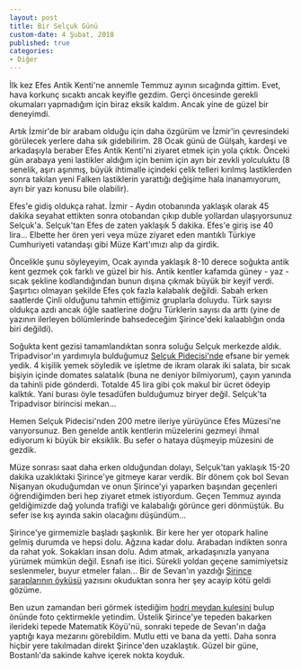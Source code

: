 ```yaml
---
layout: post
title: Bir Selçuk Günü
custom-date: 4 Şubat, 2018
published: true
categories: 
- Diğer
---
```


İlk kez Efes Antik Kenti'ne annemle Temmuz ayının sıcağında gittim. Evet, hava korkunç sıcaktı ancak keyifle gezdim. Gerçi öncesinde gerekli okumaları yapmadığım için biraz eksik kaldım. Ancak yine de güzel bir deneyimdi.

Artık İzmir'de bir arabam olduğu için daha özgürüm ve İzmir'in çevresindeki görülecek yerlere daha sık gidebilirim. 28 Ocak günü de Gülşah, kardeşi ve arkadaşıyla beraber Efes Antik Kenti'ni ziyaret etmek için yola çıktık. Önceki gün arabaya yeni lastikler aldığım için benim için ayrı bir zevkli yolculuktu (8 senelik, aşırı aşınmış, büyük ihtimalle içindeki çelik telleri kırılmış lastiklerden sonra takılan yeni Falken lastiklerin yarattığı değişime hala inanamıyorum, ayrı bir yazı konusu bile olabilir).

Efes'e gidiş oldukça rahat. İzmir - Aydın otobanında yaklaşık olarak 45 dakika seyahat ettikten sonra otobandan çıkıp duble yollardan ulaşıyorsunuz Selçuk'a. Selçuk'tan Efes de zaten yaklaşık 5 dakika. Efes'e giriş ise 40 lira... Elbette her ören yeri veya müze ziyaret eden mantıklı Türkiye Cumhuriyeti vatandaşı gibi Müze Kart'ımızı alıp da girdik.

Öncelikle şunu söyleyeyim, Ocak ayında yaklaşık 8-10 derece soğukta antik kent gezmek çok farklı ve güzel bir his. Antik kentler kafamda güney - yaz - sıcak şekline kodlandığından bunun dışına çıkmak büyük bir keyif verdi. Şaşırtıcı olmayan şekilde Efes çok fazla kalabalık değildi. Sabah erken saatlerde Çinli olduğunu tahmin ettiğimiz gruplarla doluydu. Türk sayısı oldukça azdı ancak öğle saatlerine doğru Türklerin sayısı da arttı (yine de yazının ilerleyen bölümlerinde bahsedeceğim Şirince'deki kalaablığın onda biri değildi).

Soğukta kent gezisi tamamlandıktan sonra soluğu Selçuk merkezde aldık. Tripadvisor'ın yardımıyla bulduğumuz [Selçuk Pidecisi'nde](https://www.tripadvisor.com.tr/Restaurant_Review-g293976-d7182363-Reviews-Selcuk_pidecisi-Selcuk_Izmir_Province_Turkish_Aegean_Coast.html) efsane bir yemek yedik. 4 kişilik yemek söyledik ve işletme de ikram olarak iki salata, bir sıcak bişiyin içinde domates salatalık (buna ne deniyor bilmiyorum), çayın yanında da tahinli pide gönderdi. Totalde 45 lira gibi çok makul bir ücret ödeyip kalktık. Yani burası öyle tesadüfen bulduğumuz biryer değil. Selçuk'ta Tripadvisor birincisi mekan...

Hemen Selçuk Pidecisi'nden 200 metre ileriye yürüyünce Efes Müzesi'ne varıyorsunuz. Ben genelde antik kentlerin müzelerini gezmeyi ihmal ediyorum ki büyük bir eksiklik. Bu sefer o hataya düşmeyip müzesini de gezdik.

Müze sonrası saat daha erken olduğundan dolayı, Selçuk'tan yaklaşık 15-20 dakika uzaklıktaki Şirince'ye gitmeye karar verdik. Bir dönem çok bol Sevan Nişanyan okuduğumdan ve onun Şirince'yi yaparken başından geçenleri öğrendiğimden beri hep ziyaret etmek istiyordum. Geçen Temmuz ayında geldiğimizde dağ yolunda trafiği ve kalabalığı görünce geri dönmüştük. Bu sefer ise kış ayında sakin olacağını düşündüm...

Şirince'ye girmemizle başladı şaşkınlık. Bir kere her yer otopark haline gelmiş durumda ve hepsi dolu. Ağzına kadar dolu. Arabadan indikten sonra da rahat yok. Sokakları insan dolu. Adım atmak, arkadaşınızla yanyana yürümek mümkün değil. Esnafı ise itici. Sürekli yoldan geçene samimiyetsiz seslenmeler, buyur etmeler falan... Bir de Sevan'ın yazdığı [Şirince şaraplarının öyküsü](https://www.facebook.com/notes/sevan-nişanyan/şirince-şaraplarının-öyküsü/10150553246018859/) yazısını okuduktan sonra her şey acayip kötü geldi gözüme.

Ben uzun zamandan beri görmek istediğim [hodri meydan kulesini](http://nisanyan1.blogspot.com.tr/2010/11/hodri-meydan-kulesi-basn-bildirisi.html) bulup önünde foto çektirmekle yetindim. Üstelik Şirince'ye tepeden bakarken ilerideki tepede Matematik Köyü'nü, sonraki tepede de Sevan'ın dağa yaptığı kaya mezarını görebildim. Mutlu etti ve bana da yetti. Daha sonra hiçbir yere takılmadan direkt Şirince'den uzaklaştık. Güzel bir güne, Bostanlı'da sakinde kahve içerek nokta koyduk.
